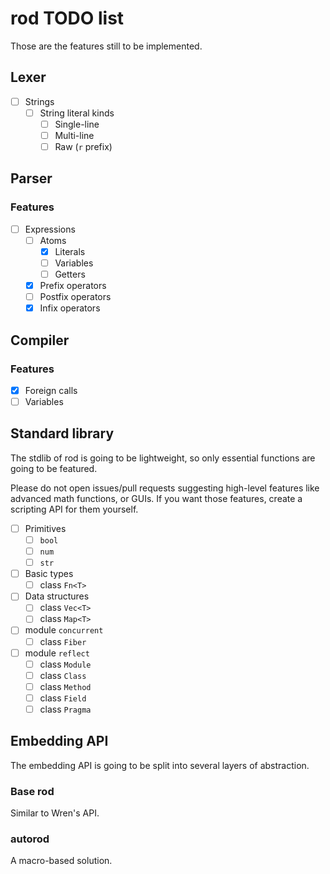 # rod TODO list

Those are the features still to be implemented.

## Lexer

 - [ ] Strings
   - [ ] String literal kinds
     - [ ] Single-line
     - [ ] Multi-line
     - [ ] Raw (`r` prefix)

## Parser

### Features

 - [ ] Expressions
   - [ ] Atoms
     - [x] Literals
     - [ ] Variables
     - [ ] Getters
   - [x] Prefix operators
   - [ ] Postfix operators
   - [x] Infix operators

## Compiler

### Features

 - [x] Foreign calls
 - [ ] Variables

## Standard library

The stdlib of rod is going to be lightweight, so only essential functions are going to be featured.

Please do not open issues/pull requests suggesting high-level features like advanced math functions, or GUIs.
If you want those features, create a scripting API for them yourself.

 - [ ] Primitives
   - [ ] `bool`
   - [ ] `num`
   - [ ] `str`
 - [ ] Basic types
   - [ ] class `Fn<T>`
 - [ ] Data structures
   - [ ] class `Vec<T>`
   - [ ] class `Map<T>`
 - [ ] module `concurrent`
   - [ ] class `Fiber`
 - [ ] module `reflect`
   - [ ] class `Module`
   - [ ] class `Class`
   - [ ] class `Method`
   - [ ] class `Field`
   - [ ] class `Pragma`

## Embedding API

The embedding API is going to be split into several layers of abstraction.

### Base rod
Similar to Wren's API.

### autorod
A macro-based solution.
